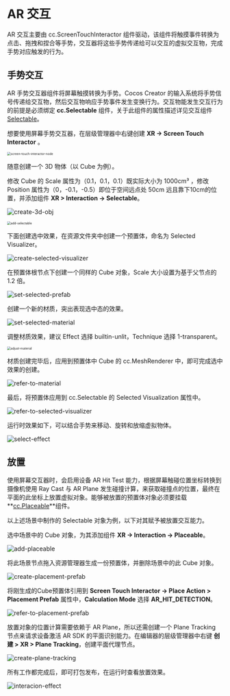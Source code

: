 # AR 交互

AR 交互主要由 cc.ScreenTouchInteractor 组件驱动，该组件将触摸事件转换为点击、拖拽和捏合等手势，交互器将这些手势传递给可以交互的虚拟交互物，完成手势对应触发的行为。

## 手势交互

AR 手势交互器组件将屏幕触摸转换为手势。Cocos Creator 的输入系统将手势信号传递给交互物，然后交互物响应手势事件发生变换行为。交互物能发生交互行为的前提是必须绑定  **cc.Selectable** 组件，关于此组件的属性描述详见交互组件 [Selectable](component.md#Selectable)。

想要使用屏幕手势交互器，在层级管理器中右键创建 **XR -> Screen Touch Interactor** 。

<img src="ar-interaction/screen-touch-interactor-node.png" alt="screen-touch-interactor-node" style="zoom:50%;" />

随意创建一个 3D 物体（以 Cube 为例）。

修改 Cube 的 Scale 属性为（0.1，0.1，0.1）既实际大小为 1000cm³ ，修改 Position 属性为（0，-0.1，-0.5）即位于空间远点处 50cm 远且靠下10cm的位置，并添加组件 **XR > Interaction -> Selectable**。

![create-3d-obj](ar-interaction/create-3d-obj.png)

<img src="ar-interaction/add-selectable.png" alt="add-selectable" style="zoom:50%;" />

下面创建选中效果，在资源文件夹中创建一个预置体，命名为 Selected Visualizer。

![create-selected-visualizer](ar-interaction/create-selected-visualizer.png)

在预置体根节点下创建一个同样的 Cube 对象，Scale 大小设置为基于父节点的 1.2 倍。

![set-selected-prefab](ar-interaction/set-selected-prefab.png)

创建一个新的材质，突出表现选中态的效果。

![set-selected-material](ar-interaction/set-selected-material.png)

调整材质效果，建议 Effect 选择 builtin-unlit，Technique 选择 1-transparent。

<img src="ar-interaction/adjust-material.png" alt="adjust-material" style="zoom:50%;" />

材质创建完毕后，应用到预置体中 Cube 的 cc.MeshRenderer 中，即可完成选中效果的创建。

![refer-to-material](ar-interaction/refer-to-material.png)

最后，将预置体应用到 cc.Selectable 的 Selected Visualization 属性中。

![refer-to-selected-visualizer](ar-interaction/refer-to-selected-visualizer.png)

运行时效果如下，可以结合手势来移动、旋转和放缩虚拟物体。

![select-effect](ar-interaction/select-effect.png)

## 放置

使用屏幕交互器时，会启用设备 AR Hit Test 能力，根据屏幕触碰位置坐标转换到摄像机使用 Ray Cast 与 AR Plane 发生碰撞计算，来获取碰撞点的位置，最终在平面的此坐标上放置虚拟对象。能够被放置的预置体对象必须要挂载**[cc.Placeable](component.md#Placeable)**组件。

以上述场景中制作的 Selectable 对象为例，以下对其赋予被放置交互能力。

选中场景中的 Cube 对象，为其添加组件 **XR -> Interaction -> Placeable**。

![add-placeable](ar-interaction/add-placeable.png)

将此场景节点拖入资源管理器生成一份预置体，并删除场景中的此 Cube 对象。

![create-placement-prefab](ar-interaction/create-placement-prefab.png)

将刚生成的Cube预置体引用到 **Screen Touch Interactor -> Place Action > Placement Prefab** 属性中，**Calculation Mode** 选择 **AR_HIT_DETECTION**。

![refer-to-placement-prefab](ar-interaction/refer-to-placement-prefab.png)

放置对象的位置计算需要依赖于 AR Plane，所以还需创建一个 Plane Tracking 节点来请求设备激活 AR SDK 的平面识别能力。在编辑器的层级管理器中右键 **创建 > XR > Plane Tracking**，创建平面代理节点。

![create-plane-tracking](ar-interaction/create-plane-tracking.png)

所有工作都完成后，即可打包发布，在运行时查看放置效果。

![interacion-effect](ar-interaction/interacion-effect.png)
